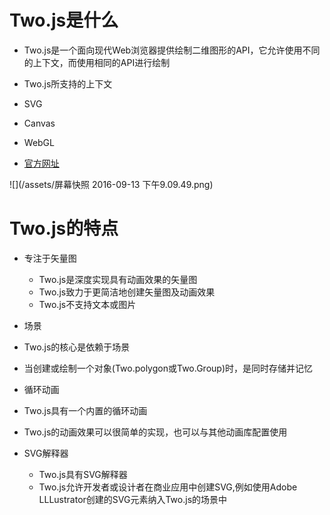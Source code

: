 # Two.js是什么

 - Two.js是一个面向现代Web浏览器提供绘制二维图形的API，它允许使用不同的上下文，而使用相同的API进行绘制

- Two.js所支持的上下文

 - SVG
 - Canvas
 - WebGL

- [官方网址](http://jonbr1.github.io/two.js/)

![](/assets/屏幕快照 2016-09-13 下午9.09.49.png)

# Two.js的特点

 - 专注于矢量图

   - Two.js是深度实现具有动画效果的矢量图
   - Two.js致力于更简洁地创建矢量图及动画效果
   - Two.js不支持文本或图片

- 场景

 - Two.js的核心是依赖于场景

 - 当创建或绘制一个对象(Two.polygon或Two.Group)时，是同时存储并记忆

- 循环动画

 - Two.js具有一个内置的循环动画
 - Two.js的动画效果可以很简单的实现，也可以与其他动画库配置使用
 
- SVG解释器

  - Two.js具有SVG解释器
  - Two.js允许开发者或设计者在商业应用中创建SVG,例如使用Adobe LLLustrator创建的SVG元素纳入Two.js的场景中